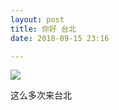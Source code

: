 ```yaml
---
layout: post
title: 你好 台北
date: 2018-09-15 23:16

---
```


![](http://leoblog.u.qiniudn.com/18-9-15/73136126.jpg)

这么多次来台北